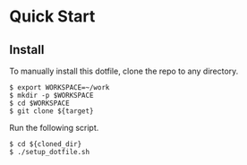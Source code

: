 # Quick Start

## Install
To manually install this dotfile, clone the repo to any directory.
   ```
   $ export WORKSPACE=~/work
   $ mkdir -p $WORKSPACE
   $ cd $WORKSPACE
   $ git clone ${target}
   ```
Run the following script.
   ```
   $ cd ${cloned_dir}
   $ ./setup_dotfile.sh
   ```

